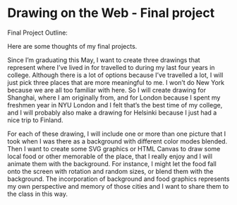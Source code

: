 # Drawing on the Web - Final project

Final Project Outline:

Here are some thoughts of my final projects.

Since I’m graduating this May, I want to  create three drawings that represent where I’ve lived in for travelled to during my last four years in college. Although there is a lot of options because I’ve travelled a lot, I will just pick three places that are more meaningful to me. I won’t do New York because we are all too familiar with here. So I will create drawing for Shanghai, where I am originally from, and for London because I spent my freshmen year in NYU London and I felt that’s the best time of my college, and I will probably also make a drawing for Helsinki because I just had a nice trip to Finland. 

For each of these drawing, I will include one or more than one picture that I took when I was there as a background with different color modes blended. Then I want to create some SVG graphics or HTML Canvas to draw some local food or other memorable of the place, that I really enjoy and I will animate them with the background. For instance, I might let the food fall onto the screen with rotation and random sizes, or blend them with the background. The incorporation of background and food graphics represents my own perspective and memory of those cities and I want to share them to the class in this way.
